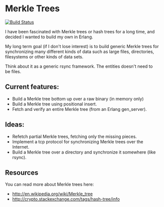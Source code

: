# Merkle Trees
[![Build Status](https://travis-ci.org/larshesel/merkle_tree.png?branch=master)](https://travis-ci.org/larshesel/merkle_tree)


I have been fascinated with Merkle trees or hash trees for a long
time, and decided I wanted to build my own in Erlang.

My long term goal (if I don't lose interest) is to build generic
Merkle trees for synchronizing many different kinds of data such as
large files, directories, filesystems or other kinds of data sets.

Think about it as a generic rsync framework. The entities doesn't need
to be files.

## Current features:

* Build a Merkle tree bottom up over a raw binary (in memory only)
* Build a Merkle tree using positional insert.
* Fetch and verify an entire Merkle tree (from an Erlang gen_server).

## Ideas:

* Refetch partial Merkle trees, fetching only the missing pieces.
* Implement a tcp protocol for synchronizing Merkle trees over the
  Internet.
* Build a Merkle tree over a directory and synchronize it somewhere
  (like rsync).

## Resources

You can read more about Merkle trees here:

* <http://en.wikipedia.org/wiki/Merkle_tree>
* <http://crypto.stackexchange.com/tags/hash-tree/info>
